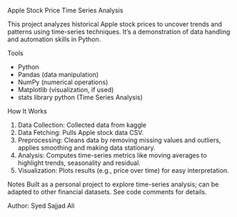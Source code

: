 Apple Stock Price Time Series Analysis

This project analyzes historical Apple stock prices to uncover trends and patterns using time-series techniques. It’s a demonstration of data handling and automation skills in Python.

Tools
- Python
- Pandas (data manipulation)
- NumPy (numerical operations)
- Matplotlib (visualization, if used)
- stats library python (Time Series Analysis)

How It Works
1. Data Collection: Collected data from kaggle
2. Data Fetching: Pulls Apple stock data CSV.
3. Preprocessing: Cleans data by removing missing values and outliers, applies smoothing and making data stationary.
4. Analysis: Computes time-series metrics like moving averages to highlight trends, seasonality and residual.
5. Visualization: Plots results (e.g., price over time) for easy interpretation.

Notes
Built as a personal project to explore time-series analysis; can be adapted to other financial datasets. See code comments for details.

Author: Syed Sajjad Ali
